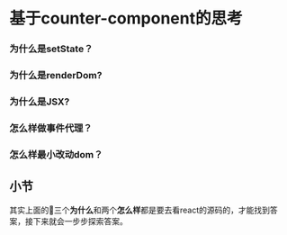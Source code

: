 # 基于counter-component的思考

### 为什么是setState？

### 为什么是renderDom?

### 为什么是JSX?

### 怎么样做事件代理？

### 怎么样最小改动dom？

## 小节
 其实上面的三个**为什么**和两个**怎么样**都是要去看react的源码的，才能找到答案，接下来就会一步步探索答案。
